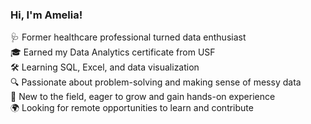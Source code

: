 ### Hi, I'm Amelia!  


🩺 Former healthcare professional turned data enthusiast  
🎓 Earned my Data Analytics certificate from USF  
🛠️ Learning SQL, Excel, and data visualization  
🔍 Passionate about problem-solving and making sense of messy data  
🌱 New to the field, eager to grow and gain hands-on experience  
🌍 Looking for remote opportunities to learn and contribute  
